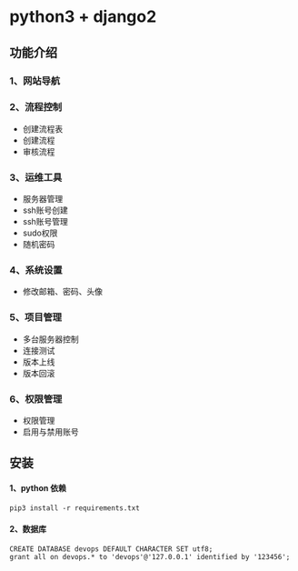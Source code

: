 # python3 + django2

## 功能介绍
### 1、网站导航 
### 2、流程控制
- 创建流程表
- 创建流程
- 审核流程
### 3、运维工具
- 服务器管理
- ssh账号创建
- ssh账号管理
- sudo权限
- 随机密码
### 4、系统设置
- 修改邮箱、密码、头像
### 5、项目管理
- 多台服务器控制
- 连接测试
- 版本上线
- 版本回滚
### 6、权限管理
- 权限管理
- 启用与禁用账号



## 安装

#### 1、python 依赖
```
pip3 install -r requirements.txt
```

#### 2、数据库
```
CREATE DATABASE devops DEFAULT CHARACTER SET utf8;
grant all on devops.* to 'devops'@'127.0.0.1' identified by '123456';
```


